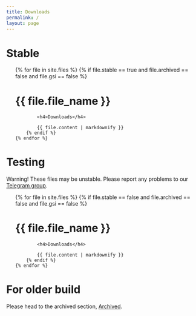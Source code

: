 ```yaml
---
title: Downloads
permalink: /
layout: page
---
```


# Stable

<ul class="files-stable">
    {% for file in site.files %}
        {% if file.stable == true and file.archived == false and file.gsi == false %}
            <h1>{{ file.file_name }}</h1>

            <h4>Downloads</h4>
            
            {{ file.content | markdownify }}
        {% endif %}
    {% endfor %}
</ul>

# Testing

Warning! These files may be unstable. Please report any problems to our [Telegram group](https://t.me/AOSDPx/39).

<ul class="files-unstable">
    {% for file in site.files %}
        {% if file.stable == false and file.archived == false and file.gsi == false %}
            <h1>{{ file.file_name }}</h1>

            <h4>Downloads</h4>

            {{ file.content | markdownify }}
        {% endif %}
	{% endfor %}
</ul>

# For older build

Please head to the archived section, [Archived](https://downloads.aosdp.com/archive/).

